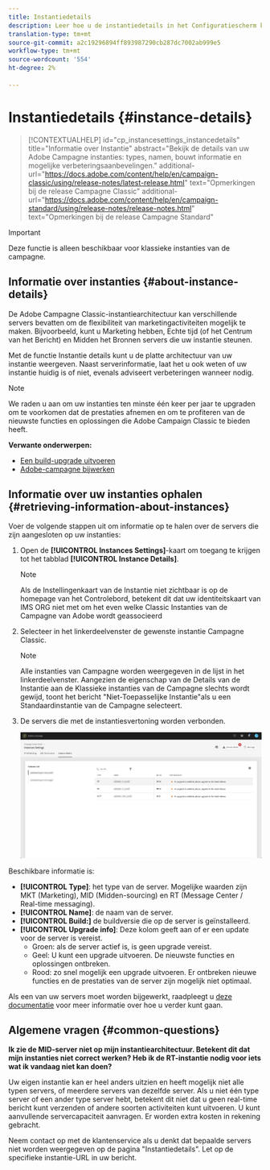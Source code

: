 ```yaml
---
title: Instantiedetails
description: Leer hoe u de instantiedetails in het Configuratiescherm kunt controleren
translation-type: tm+mt
source-git-commit: a2c19296894ff893987290cb287dc7002ab999e5
workflow-type: tm+mt
source-wordcount: '554'
ht-degree: 2%

---
```



# Instantiedetails {#instance-details}

>[!CONTEXTUALHELP]
>id="cp_instancesettings_instancedetails"
>title="Informatie over Instantie"
>abstract="Bekijk de details van uw Adobe Campagne instanties: types, namen, bouwt informatie en mogelijke verbeteringsaanbevelingen."
>additional-url="https://docs.adobe.com/content/help/en/campaign-classic/using/release-notes/latest-release.html" text="Opmerkingen bij de release Campagne Classic"
>additional-url="https://docs.adobe.com/content/help/en/campaign-standard/using/release-notes/release-notes.html" text="Opmerkingen bij de release Campagne Standard"

>[!IMPORTANT]
>
>Deze functie is alleen beschikbaar voor klassieke instanties van de campagne.

## Informatie over instanties {#about-instance-details}

De Adobe Campagne Classic-instantiearchitectuur kan verschillende servers bevatten om de flexibiliteit van marketingactiviteiten mogelijk te maken. Bijvoorbeeld, kunt u Marketing hebben, Echte tijd (of het Centrum van het Bericht) en Midden het Bronnen servers die uw instantie steunen.

Met de functie Instantie details kunt u de platte architectuur van uw instantie weergeven. Naast serverinformatie, laat het u ook weten of uw instantie huidig is of niet, evenals adviseert verbeteringen wanneer nodig.

>[!NOTE]
>
>We raden u aan om uw instanties ten minste één keer per jaar te upgraden om te voorkomen dat de prestaties afnemen en om te profiteren van de nieuwste functies en oplossingen die Adobe Campaign Classic te bieden heeft.

**Verwante onderwerpen:**

* [Een build-upgrade uitvoeren](https://docs.campaign.adobe.com/doc/AC/getting_started/EN/buildUpgrade.html)
* [Adobe-campagne bijwerken](https://docs.campaign.adobe.com/doc/AC/en/PRO_Updating_Adobe_Campaign_Introduction.html)

## Informatie over uw instanties ophalen {#retrieving-information-about-instances}

Voer de volgende stappen uit om informatie op te halen over de servers die zijn aangesloten op uw instanties:

1. Open de **[!UICONTROL Instances Settings]**-kaart om toegang te krijgen tot het tabblad **[!UICONTROL Instance Details]**.

   >[!NOTE]
   >
   >Als de Instellingenkaart van de Instantie niet zichtbaar is op de homepage van het Controlebord, betekent dit dat uw identiteitskaart van IMS ORG niet met om het even welke Classic Instanties van de Campagne van Adobe wordt geassocieerd

1. Selecteer in het linkerdeelvenster de gewenste instantie Campagne Classic.

   >[!NOTE]
   >
   >Alle instanties van Campagne worden weergegeven in de lijst in het linkerdeelvenster. Aangezien de eigenschap van de Details van de Instantie aan de Klassieke instanties van de Campagne slechts wordt gewijd, toont het bericht &quot;Niet-Toepasselijke Instantie&quot;als u een Standaardinstantie van de Campagne selecteert.

1. De servers die met de instantiesvertoning worden verbonden.

   ![](assets/instance_details.png)

Beschikbare informatie is:

* **[!UICONTROL Type]**: het type van de server. Mogelijke waarden zijn MKT (Marketing), MID (Midden-sourcing) en RT (Message Center / Real-time messaging).
* **[!UICONTROL Name]**: de naam van de server.
* **[!UICONTROL Build:]** de buildversie die op de server is geïnstalleerd.
* **[!UICONTROL Upgrade info]**: Deze kolom geeft aan of er een update voor de server is vereist.
   * Groen: als de server actief is, is geen upgrade vereist.
   * Geel: U kunt een upgrade uitvoeren. De nieuwste functies en oplossingen ontbreken.
   * Rood: zo snel mogelijk een upgrade uitvoeren. Er ontbreken nieuwe functies en de prestaties van de server zijn mogelijk niet optimaal.

Als een van uw servers moet worden bijgewerkt, raadpleegt u [deze documentatie](https://docs.campaign.adobe.com/doc/AC/getting_started/EN/buildUpgrade.html) voor meer informatie over hoe u verder kunt gaan.

## Algemene vragen {#common-questions}

**Ik zie de MID-server niet op mijn instantiearchitectuur. Betekent dit dat mijn instanties niet correct werken? Heb ik de RT-instantie nodig voor iets wat ik vandaag niet kan doen?**

Uw eigen instantie kan er heel anders uitzien en heeft mogelijk niet alle typen servers, of meerdere servers van dezelfde server. Als u niet één type server of een ander type server hebt, betekent dit niet dat u geen real-time bericht kunt verzenden of andere soorten activiteiten kunt uitvoeren. U kunt aanvullende servercapaciteit aanvragen. Er worden extra kosten in rekening gebracht.

Neem contact op met de klantenservice als u denkt dat bepaalde servers niet worden weergegeven op de pagina &quot;Instantiedetails&quot;. Let op de specifieke instantie-URL in uw bericht.
